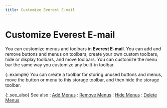 ```yaml
---
title: Customize Everest E-mail
---
```


# Customize Everest E-mail


You can customize menus and toolbars in **Everest 
 E-mail**. You can add and remove buttons and menus on toolbars, create  your own custom toolbars, hide or display toolbars, and move toolbars.  You can customize the menu bar the same way you customize any built-in  toolbar.


{:.example}
You can create a toolbar for storing unused  buttons and menus, move the button or menu to this storage toolbar, and  then hide the storage toolbar.


{:.see_also}
See also
: [Add  Menus]({{site.eml_baseurl}}/misc/add_menus_to_the_main_menu_bar.html)
: [Remove  Menus]({{site.eml_baseurl}}/misc/remove_menus_from_the_main_menu_bar.html)
: [Hide  Menus]({{site.eml_baseurl}}/misc/hide_a_menu_from_the_main_menu_bar.html)
: [Delete  Menus]({{site.eml_baseurl}}/misc/delete_a_menu_from_the_main_menu_bar.html)
